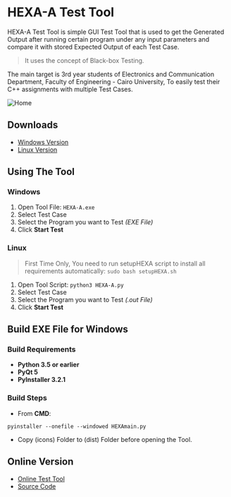 # HEXA-A Test Tool
HEXA-A Test Tool is simple GUI Test Tool that is used to get the Generated Output after running certain program under any input parameters and compare it with stored Expected Output of each Test Case.
>It uses the concept of Black-box Testing.

The main target is 3rd year students of Electronics and Communication Department, Faculty of Engineering - Cairo University, To easily test their C++ assignments with multiple Test Cases.

![Home](https://cloud.githubusercontent.com/assets/18114443/23592239/6a2f1218-0206-11e7-9579-bf727403ddae.PNG)

## Downloads
* [Windows Version](http://www.hexa-a.com/HEXA-A.Test.Tool.v1.0.(Windows).zip)
* [Linux Version](http://www.hexa-a.com/HEXA-A.Test.Tool.v1.0.(Linux).zip)

## Using The Tool

### Windows
1. Open Tool File: ```HEXA-A.exe``` 
1. Select Test Case
1. Select the Program you want to Test _(EXE File)_
1. Click **Start Test**

### Linux
> First Time Only, You need to run setupHEXA script to install all requirements automatically: ```sudo bash setupHEXA.sh```

1. Open Tool Script:
```python3 HEXA-A.py```
1. Select Test Case
1. Select the Program you want to Test _(.out File)_
1. Click **Start Test**

## Build EXE File for Windows

### Build Requirements
* __Python 3.5 or earlier__
* __PyQt 5__
* __PyInstaller 3.2.1__

### Build Steps
* From __CMD__:
```
pyinstaller --onefile --windowed HEXAmain.py
```
* Copy (icons) Folder to (dist) Folder before opening the Tool.

## Online Version
* [Online Test Tool](http://www.hexa-a.com)
* [Source Code](https://github.com/hexa-a/TestToolOnline)
